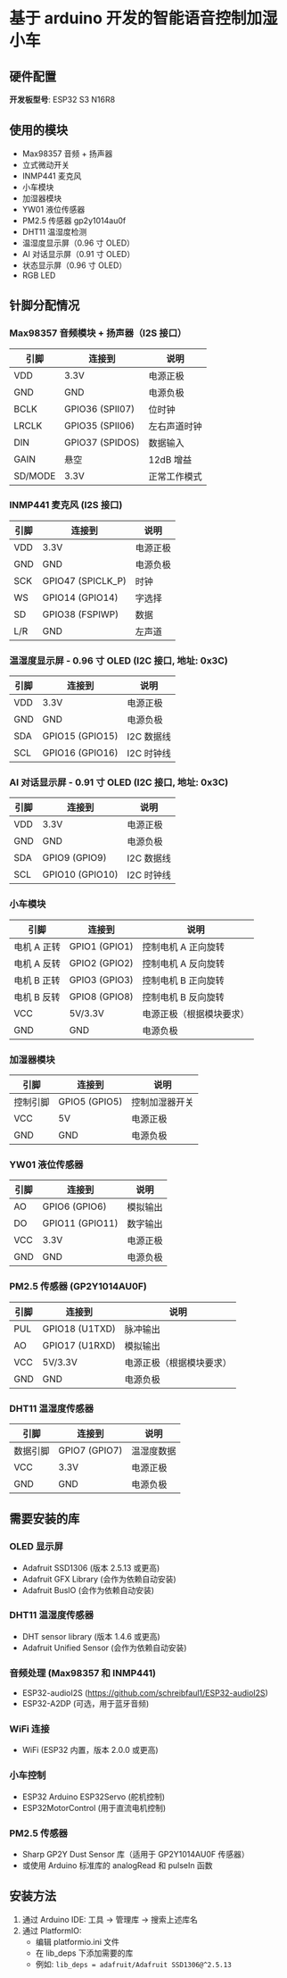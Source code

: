 # 基于 arduino 开发的智能语音控制加湿小车

## 硬件配置

**开发板型号**: ESP32 S3 N16R8

## 使用的模块

- Max98357 音频 + 扬声器
- 立式微动开关
- INMP441 麦克风
- 小车模块
- 加湿器模块
- YW01 液位传感器
- PM2.5 传感器 gp2y1014au0f
- DHT11 温湿度检测
- 温湿度显示屏（0.96 寸 OLED）
- AI 对话显示屏（0.91 寸 OLED）
- 状态显示屏（0.96 寸 OLED）
- RGB LED

## 针脚分配情况

### Max98357 音频模块 + 扬声器（I2S 接口）

| 引脚    | 连接到          | 说明         |
| ------- | --------------- | ------------ |
| VDD     | 3.3V            | 电源正极     |
| GND     | GND             | 电源负极     |
| BCLK    | GPIO36 (SPII07) | 位时钟       |
| LRCLK   | GPIO35 (SPII06) | 左右声道时钟 |
| DIN     | GPIO37 (SPIDOS) | 数据输入     |
| GAIN    | 悬空            | 12dB 增益    |
| SD/MODE | 3.3V            | 正常工作模式 |

### INMP441 麦克风 (I2S 接口)

| 引脚 | 连接到            | 说明     |
| ---- | ----------------- | -------- |
| VDD  | 3.3V              | 电源正极 |
| GND  | GND               | 电源负极 |
| SCK  | GPIO47 (SPICLK_P) | 时钟     |
| WS   | GPIO14 (GPIO14)   | 字选择   |
| SD   | GPIO38 (FSPIWP)   | 数据     |
| L/R  | GND               | 左声道   |

### 温湿度显示屏 - 0.96 寸 OLED (I2C 接口, 地址: 0x3C)

| 引脚 | 连接到          | 说明       |
| ---- | --------------- | ---------- |
| VDD  | 3.3V            | 电源正极   |
| GND  | GND             | 电源负极   |
| SDA  | GPIO15 (GPIO15) | I2C 数据线 |
| SCL  | GPIO16 (GPIO16) | I2C 时钟线 |

### AI 对话显示屏 - 0.91 寸 OLED (I2C 接口, 地址: 0x3C)

| 引脚 | 连接到          | 说明       |
| ---- | --------------- | ---------- |
| VDD  | 3.3V            | 电源正极   |
| GND  | GND             | 电源负极   |
| SDA  | GPIO9 (GPIO9)   | I2C 数据线 |
| SCL  | GPIO10 (GPIO10) | I2C 时钟线 |

### 小车模块

| 引脚        | 连接到        | 说明                     |
| ----------- | ------------- | ------------------------ |
| 电机 A 正转 | GPIO1 (GPIO1) | 控制电机 A 正向旋转      |
| 电机 A 反转 | GPIO2 (GPIO2) | 控制电机 A 反向旋转      |
| 电机 B 正转 | GPIO3 (GPIO3) | 控制电机 B 正向旋转      |
| 电机 B 反转 | GPIO8 (GPIO8) | 控制电机 B 反向旋转      |
| VCC         | 5V/3.3V       | 电源正极（根据模块要求） |
| GND         | GND           | 电源负极                 |

### 加湿器模块

| 引脚     | 连接到        | 说明           |
| -------- | ------------- | -------------- |
| 控制引脚 | GPIO5 (GPIO5) | 控制加湿器开关 |
| VCC      | 5V            | 电源正极       |
| GND      | GND           | 电源负极       |

### YW01 液位传感器

| 引脚 | 连接到          | 说明     |
| ---- | --------------- | -------- |
| AO   | GPIO6 (GPIO6)   | 模拟输出 |
| DO   | GPIO11 (GPIO11) | 数字输出 |
| VCC  | 3.3V            | 电源正极 |
| GND  | GND             | 电源负极 |

### PM2.5 传感器 (GP2Y1014AU0F)

| 引脚 | 连接到         | 说明                     |
| ---- | -------------- | ------------------------ |
| PUL  | GPIO18 (U1TXD) | 脉冲输出                 |
| AO   | GPIO17 (U1RXD) | 模拟输出                 |
| VCC  | 5V/3.3V        | 电源正极（根据模块要求） |
| GND  | GND            | 电源负极                 |

### DHT11 温湿度传感器

| 引脚     | 连接到        | 说明       |
| -------- | ------------- | ---------- |
| 数据引脚 | GPIO7 (GPIO7) | 温湿度数据 |
| VCC      | 3.3V          | 电源正极   |
| GND      | GND           | 电源负极   |

## 需要安装的库

### OLED 显示屏

- Adafruit SSD1306 (版本 2.5.13 或更高)
- Adafruit GFX Library (会作为依赖自动安装)
- Adafruit BusIO (会作为依赖自动安装)

### DHT11 温湿度传感器

- DHT sensor library (版本 1.4.6 或更高)
- Adafruit Unified Sensor (会作为依赖自动安装)

### 音频处理 (Max98357 和 INMP441)

- ESP32-audioI2S (https://github.com/schreibfaul1/ESP32-audioI2S)
- ESP32-A2DP (可选，用于蓝牙音频)

### WiFi 连接

- WiFi (ESP32 内置，版本 2.0.0 或更高)

### 小车控制

- ESP32 Arduino ESP32Servo (舵机控制)
- ESP32MotorControl (用于直流电机控制)

### PM2.5 传感器

- Sharp GP2Y Dust Sensor 库（适用于 GP2Y1014AU0F 传感器）
- 或使用 Arduino 标准库的 analogRead 和 pulseIn 函数

## 安装方法

1. 通过 Arduino IDE: 工具 -> 管理库 -> 搜索上述库名
2. 通过 PlatformIO:
   - 编辑 platformio.ini 文件
   - 在 lib_deps 下添加需要的库
   - 例如: `lib_deps = adafruit/Adafruit SSD1306@^2.5.13`
